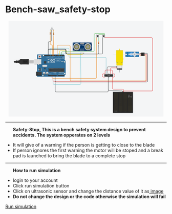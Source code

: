 # Bench-saw_safety-stop
<div align="center">
<img height = 300 src = "image.png">
</div>

<hr>

<b><ul>Safety-Stop, This is a bench safety system design to prevent accidents. The system opperates on 2 levels</ul></b>

<ul>
  <li>It will give of a warning if the person is getting to close to the blade</li>
  <li>If person ignores the first warning the motor will be stoped and a break pad is launched to bring the blade to a complete stop</li>
</ul>

<hr>

<b><ul>How to run simulation</ul></b>
<ul>
   <li>login to your account</li>
   <li>Click run simulation button</li>
   <li>Click on ultrasonic sensor and change the distance value of it as<a href = "image3.JPG"> image</a> 
   <li><b>Do not change the design or the code otherwise the simulation will fail</b></li>
 </ul>
<a href= "https://www.tinkercad.com/things/0NPUeo6O6DL-copy-of-distance-sensor/editel?sharecode=_XHKV496FNcZSY7BAnVr2iPV2yq7PCCt7-F5Fnh6wIQ" >Run simulation</a>


